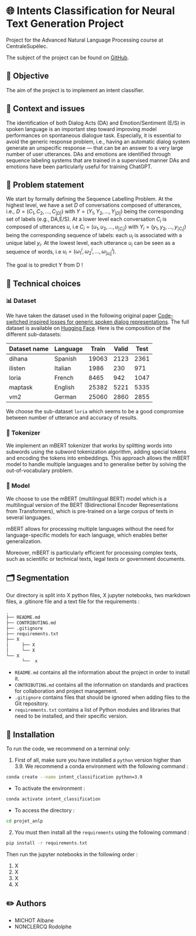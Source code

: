 # :globe_with_meridians: Intents Classification for Neural Text Generation Project
Project for the Advanced Natural Language Processing course at CentraleSupélec.

The subject of the project can be found on [GitHub](https://github.com/PierreColombo/NLP_CS/blob/main/project/project_3_intent.md).

## 🎯 Objective
The aim of the project is to implement an intent classifier.

## 📌 Context and issues
The identification of both Dialog Acts (DA) and Emotion/Sentiment (E/S) in spoken language is an important step toward improving model performances on spontaneous dialogue task. Especially, it is essential to avoid the generic response problem, i.e., having an automatic dialog system generate an unspecific response — that can be an answer to a very large number of user utterances. DAs and emotions are identified through sequence labeling systems that are trained in a supervised manner DAs and emotions have been particularly useful for training ChatGPT.

## :page_facing_up: Problem statement
We start by formally defining the Sequence Labelling Problem. At the highest level, we have a set $D$ of conversations composed of utterances, i.e., $D = (C_1,C_2,\dots,C_{|D|})$ with $Y= (Y_1,Y_2,\dots,Y_{|D|})$ being the corresponding set of labels (e.g., DA,E/S). At a lower level each conversation $C_i$ is composed of utterances $u$, i.e $C_i= (u_1,u_2,\dots,u_{|C_i|})$ with $Y_i = (y_1, y_2, \dots, y_{|C_i|})$ being the corresponding sequence of labels: each $u_i$ is associated with a unique label $y_i$. At the lowest level, each utterance $u_i$ can be seen as a sequence of words, i.e $u_i = (\omega^i_1, \omega^i_2, \dots, \omega^i_{|u_i|})$.

The goal is to predict Y from D !

## 🤔 Technical choices
### 📊 Dataset
We have taken the dataset used in the following original paper [Code-switched inspired losses for generic spoken dialog representations](https://arxiv.org/pdf/2108.12465.pdf). The full dataset is available on [Hugging Face](https://huggingface.co/datasets/miam).
Here is the composition of the different sub-datasets:

| Dataset name          | Language                                             | Train                    | Valid                    | Test                    |
|--------------------------|----------------------------------------------------|--------------------------|--------------------------|-------------------------|
| dihana                   | Spanish                                           | 19063                    | 2123                     |2361                     |     
| ilisten                  | Italian                                             | 1986                     | 230                      |971                      |    
| loria                    | French                                           | 8465                     | 942                      |1047                     |    
| maptask                  | English                                            | 25382                    | 5221                     |5335           |             
| vm2                      | German                                           | 25060                    | 2860                     |2855   |         

We choose the sub-dataset `loria` which seems to be a good compromise between number of utterance and accuracy of results.

### 🔡 Tokenizer 
We implement an mBERT tokenizer that works by splitting words into subwords using the subword tokenization algorithm, adding special tokens and encoding the tokens into embeddings. This approach allows the mBERT model to handle multiple languages and to generalise better by solving the out-of-vocabulary problem.

### 🤖 Model
We choose to use the mBERT (multilingual BERT) model which is a multilingual version of the BERT (Bidirectional Encoder Representations from Transformers), which is pre-trained on a large corpus of texts in several languages.

mBERT allows for processing multiple languages without the need for language-specific models for each language, which enables better generalization.

Moreover, mBERT is particularly efficient for processing complex texts, such as scientific or technical texts, legal texts or government documents.

## :card_index_dividers: Segmentation
Our directory is split into X python files, X jupyter notebooks, two markdown files, a .gitinore file and a text file for the requirements :

```bash 
.
├── README.md
├── CONTRIBUTING.md
├── .gitignore
├── requirements.txt 
├── X
│     ├── X
│     └── X
└── X
      └──  x

```

- ``README.md`` contains all the information about the project in order to install it.
- ``CONTRIBUTING.md`` contains all the information on standards and practices for collaboration and project management.
- ``.gitignore`` contains files that should be ignored when adding files to the Git repository.
- ``requirements.txt`` contains a list of Python modules and libraries that need to be installed, and their specific version.

## :wrench: Installation
To run the code, we recommend on a terminal only:

1. First of all, make sure you have installed a `python` version higher than 3.9. We recommend a conda environment with the following command :
```bash
conda create --name intent_classification python=3.9
```
- To activate the environment :
```bash
conda activate intent_classification
```
- To access the directory : 
```bash
cd projet_anlp
```

2. You must then install all the `requirements` using the following command :
```bash
pip install -r requirements.txt
```

Then run the jupyter notebooks in the following order :

1. X
2. X
3. X
4. X

## :pencil2: Authors
- MICHOT Albane
- NONCLERCQ Rodolphe



